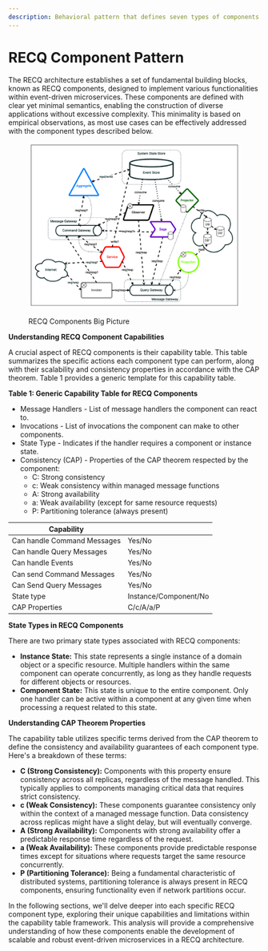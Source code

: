 ```yaml
---
description: Behavioral pattern that defines seven types of components.
---
```


# RECQ Component Pattern

The RECQ architecture establishes a set of fundamental building blocks, known as RECQ components, designed to implement various functionalities within event-driven microservices. These components are defined with clear yet minimal semantics, enabling the construction of diverse applications without excessive complexity. This minimality is based on empirical observations, as most use cases can be effectively addressed with the component types described below.

<figure><img src="../../.gitbook/assets/image (21).png" alt=""><figcaption><p>RECQ Components Big Picture</p></figcaption></figure>

**Understanding RECQ Component Capabilities**

A crucial aspect of RECQ components is their capability table. This table summarizes the specific actions each component type can perform, along with their scalability and consistency properties in accordance with the CAP theorem. Table 1 provides a generic template for this capability table.

**Table 1: Generic Capability Table for RECQ Components**

* Message Handlers - List of message handlers the component can react to.&#x20;
* Invocations - List of invocations the component can make to other components.&#x20;
* State Type - Indicates if the handler requires a component or instance state.&#x20;
* Consistency (CAP) - Properties of the CAP theorem respected by the component:
  * C: Strong consistency
  * c: Weak consistency within managed message functions
  * A: Strong availability
  * a: Weak availability (except for same resource requests)
  * P: Partitioning tolerance (always present)

| Capability                  |                       |
| --------------------------- | --------------------- |
| Can handle Command Messages | Yes/No                |
| Can handle Query Messages   | Yes/No                |
| Can handle Events           | Yes/No                |
| Can send Command Messages   | Yes/No                |
| Can Send Query Messages     | Yes/No                |
| State type                  | Instance/Component/No |
| CAP Properties              | C/c/A/a/P             |

**State Types in RECQ Components**

There are two primary state types associated with RECQ components:

* **Instance State:** This state represents a single instance of a domain object or a specific resource. Multiple handlers within the same component can operate concurrently, as long as they handle requests for different objects or resources.
* **Component State:** This state is unique to the entire component. Only one handler can be active within a component at any given time when processing a request related to this state.

**Understanding CAP Theorem Properties**

The capability table utilizes specific terms derived from the CAP theorem to define the consistency and availability guarantees of each component type. Here's a breakdown of these terms:

* **C (Strong Consistency):** Components with this property ensure consistency across all replicas, regardless of the message handled. This typically applies to components managing critical data that requires strict consistency.
* **c (Weak Consistency):** These components guarantee consistency only within the context of a managed message function. Data consistency across replicas might have a slight delay, but will eventually converge.
* **A (Strong Availability):** Components with strong availability offer a predictable response time regardless of the request.
* **a (Weak Availability):** These components provide predictable response times except for situations where requests target the same resource concurrently.
* **P (Partitioning Tolerance):** Being a fundamental characteristic of distributed systems, partitioning tolerance is always present in RECQ components, ensuring functionality even if network partitions occur.

In the following sections, we'll delve deeper into each specific RECQ component type, exploring their unique capabilities and limitations within the capability table framework. This analysis will provide a comprehensive understanding of how these components enable the development of scalable and robust event-driven microservices in a RECQ architecture.
